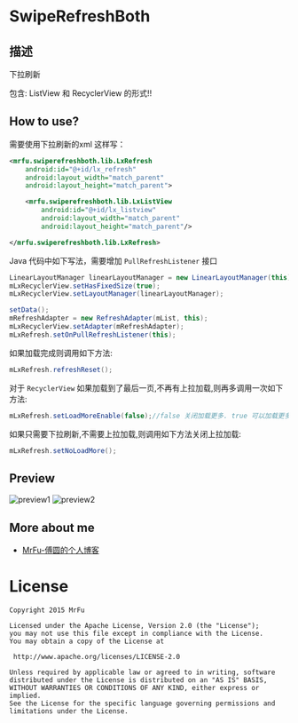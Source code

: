SwipeRefreshBoth
=====================


## 描述

下拉刷新

包含: ListView 和 RecyclerView 的形式!!



## How to use?


需要使用下拉刷新的xml 这样写：

```xml
<mrfu.swiperefreshboth.lib.LxRefresh
    android:id="@+id/lx_refresh"
    android:layout_width="match_parent"
    android:layout_height="match_parent">

    <mrfu.swiperefreshboth.lib.LxListView
        android:id="@+id/lx_listview"
        android:layout_width="match_parent"
        android:layout_height="match_parent"/>

</mrfu.swiperefreshboth.lib.LxRefresh>
```

Java 代码中如下写法，需要增加 `PullRefreshListener` 接口

```Java
LinearLayoutManager linearLayoutManager = new LinearLayoutManager(this);
mLxRecyclerView.setHasFixedSize(true);
mLxRecyclerView.setLayoutManager(linearLayoutManager);

setData();
mRefreshAdapter = new RefreshAdapter(mList, this);
mLxRecyclerView.setAdapter(mRefreshAdapter);
mLxRefresh.setOnPullRefreshListener(this);
```

如果加载完成则调用如下方法:

```java
mLxRefresh.refreshReset();
```

对于 `RecyclerView` 如果加载到了最后一页,不再有上拉加载,则再多调用一次如下方法:

```java
mLxRefresh.setLoadMoreEnable(false);//false 关闭加载更多. true 可以加载更多
```

如果只需要下拉刷新,不需要上拉加载,则调用如下方法关闭上拉加载:

```java
mLxRefresh.setNoLoadMore();
```



## Preview

![preview1](https://raw.githubusercontent.com/MrFuFuFu/SwipeRefreshBoth/master/images/pulldown.png)
![preview2](https://raw.githubusercontent.com/MrFuFuFu/SwipeRefreshBoth/master/images/pullup.png)

## More about me

* [MrFu-傅圆的个人博客](http://mrfufufu.github.io/)

License
============

    Copyright 2015 MrFu

	Licensed under the Apache License, Version 2.0 (the "License");
	you may not use this file except in compliance with the License.
	You may obtain a copy of the License at

     http://www.apache.org/licenses/LICENSE-2.0

	Unless required by applicable law or agreed to in writing, software
	distributed under the License is distributed on an "AS IS" BASIS,
	WITHOUT WARRANTIES OR CONDITIONS OF ANY KIND, either express or implied.
	See the License for the specific language governing permissions and
	limitations under the License.